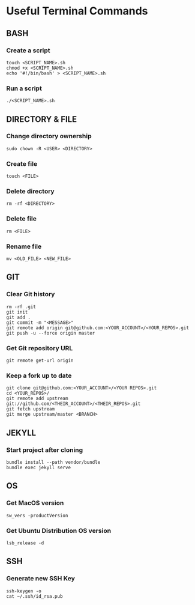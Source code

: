 # Useful Terminal Commands

## BASH

### Create a script
```
touch <SCRIPT_NAME>.sh
chmod +x <SCRIPT_NAME>.sh
echo '#!/bin/bash' > <SCRIPT_NAME>.sh
```

### Run a script
```
./<SCRIPT_NAME>.sh
```

## DIRECTORY & FILE

### Change directory ownership
```
sudo chown -R <USER> <DIRECTORY>
```

### Create file
```
touch <FILE>
```

### Delete directory
```
rm -rf <DIRECTORY>
```

### Delete file
```
rm <FILE>
```

### Rename file
```
mv <OLD_FILE> <NEW_FILE>
```

## GIT

### Clear Git history
```
rm -rf .git
git init
git add .
git commit -m "<MESSAGE>"
git remote add origin git@github.com:<YOUR_ACCOUNT>/<YOUR_REPOS>.git
git push -u --force origin master
```

### Get Git repository URL
```
git remote get-url origin
```

### Keep a fork up to date
```
git clone git@github.com:<YOUR_ACCOUNT>/<YOUR REPOS>.git
cd <YOUR_REPOS>/
git remote add upstream git://github.com/<THEIR_ACCOUNT>/<THEIR_REPOS>.git
git fetch upstream
git merge upstream/master <BRANCH>
```

## JEKYLL

### Start project after cloning
```
bundle install --path vendor/bundle
bundle exec jekyll serve
```

## OS

### Get MacOS version
```
sw_vers -productVersion
```

### Get Ubuntu Distribution OS version
```
lsb_release -d
```

## SSH

### Generate new SSH Key
```
ssh-keygen -o
cat ~/.ssh/id_rsa.pub
```